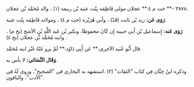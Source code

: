 ٣٨٧٨ -** خت م ٤:** عجلان مولى فَاطِمَة بِنْت عتبة بْن ربيعة (١) ، والد مُحَمَّد بْن عجلان.

**رَوَى عَن:** زيد بْن ثابت (قَدْ) ، وأبي هُرَيْرة (خت م ٤) ، ومولاته فَاطِمَة بِنْت عتبة.

**رَوَى عَنه:** إِسماعيل بْن أَبي حبيبة إِن كَانَ محفوظا، وبكير بْن عَبد اللَّهِ بْنِ الأشج (بخ م) ، وابنه مُحَمَّد بْن عجلان (بخ ٤) .

قال أَبُو عُبَيد الآجري،** عَن أَبِي دَاوُد:** لَمْ يرو عَنْهُ غَيْر ابنه مُحَمَّد.

**وَقَال النَّسَائي:** لا بأس به.

وذكره ابنُ حِبَّان فِي كتاب "الثقات" (٢) .استشهد به البخاري في "الصحيح"، وروى لَهُ فِي "الأدب"، والباقون.